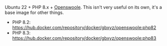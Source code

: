 Ubuntu 22 + PHP 8.x + [Openswoole](https://openswoole.com/). This isn't very useful on its own, it's a base image for other things.

* PHP 8.2: https://hub.docker.com/repository/docker/gbxyz/openswoole:php82
* PHP 8.3: https://hub.docker.com/repository/docker/gbxyz/openswoole:php83
